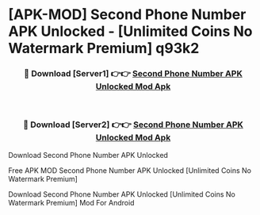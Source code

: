 # [APK-MOD] Second Phone Number APK Unlocked - [Unlimited Coins No Watermark Premium] q93k2



<div align="center">
<h3>🔴 Download [Server1] 👉👉 <a href="https://momento.my/?title=Second_Phone_Number_APK_Unlocked">Second Phone Number APK Unlocked Mod Apk</a></h3><br>

<h3>🔴 Download [Server2] 👉👉 <a href="https://momento.my/?title=Second_Phone_Number_APK_Unlocked">Second Phone Number APK Unlocked Mod Apk</a></h3>
</div>



Download Second Phone Number APK Unlocked 

Free APK MOD Second Phone Number APK Unlocked [Unlimited Coins No Watermark Premium]

Download Second Phone Number APK Unlocked [Unlimited Coins No Watermark Premium] Mod For Android
